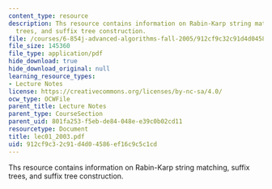 ```yaml
---
content_type: resource
description: Ths resource contains information on Rabin-Karp string matching, suffix
  trees, and suffix tree construction.
file: /courses/6-854j-advanced-algorithms-fall-2005/912cf9c32c91d4d04586ef16c9c5c1cd_lec01_2003.pdf
file_size: 145360
file_type: application/pdf
hide_download: true
hide_download_original: null
learning_resource_types:
- Lecture Notes
license: https://creativecommons.org/licenses/by-nc-sa/4.0/
ocw_type: OCWFile
parent_title: Lecture Notes
parent_type: CourseSection
parent_uid: 801fa253-f5eb-de84-048e-e39c0b02cd11
resourcetype: Document
title: lec01_2003.pdf
uid: 912cf9c3-2c91-d4d0-4586-ef16c9c5c1cd
---
```

Ths resource contains information on Rabin-Karp string matching, suffix trees, and suffix tree construction.